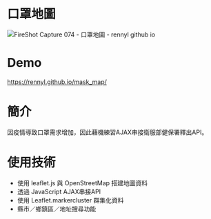 # 口罩地圖
![FireShot Capture 074 - 口罩地圖 - rennyl github io](https://user-images.githubusercontent.com/61685458/117578820-ca8a5580-b122-11eb-9f32-6f443b07581c.png)

# Demo
https://rennyl.github.io/mask_map/

# 簡介
因疫情導致口罩需求增加，因此藉機練習AJAX串接衛服部健保署釋出API。


# 使用技術
<ul>
      <li>使用 leaflet.js 與 OpenStreetMap 搭建地圖資料</li>
      <li>透過 JavaScript AJAX串接API</li>
      <li>使用 Leaflet.markercluster 群集化資料</li>
      <li>縣市／鄉鎮區／地址搜尋功能</li>
</ul>

